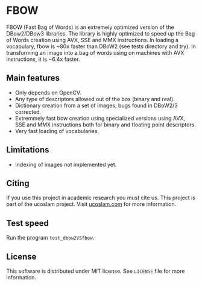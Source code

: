 # FBOW

FBOW (Fast Bag of Words) is an extremely optimized version of the DBow2/DBow3 libraries. The library is highly optimized to speed up the Bag of Words creation using AVX, SSE and MMX instructions. In loading a vocabulary, fbow is ~80x faster than DBoW2 (see tests directory and try). In transforming an image into a bag of words using on machines with AVX instructions, it is ~6.4x faster.

## Main features

* Only depends on OpenCV.
* Any type of descriptors allowed out of the box (binary and real).
* Dictionary creation from a set of images; bugs found in DBoW2/3 corrected.
* Extremmely fast bow creation using specialized versions using AVX, SSE and MMX instructions both for binary and floating point descriptors.
* Very fast loading of vocabularies.

## Limitations

* Indexing of images not implemented yet.

## Citing

If you use this project in academic research you must cite us. This project is part of the ucoslam project. Visit [ucoslam.com](http://ucoslam.com) for more information.

## Test speed

Run the program `test_dbow2VSfbow`.

## License

This software is distributed under MIT license. See `LICENSE` file for more information.
